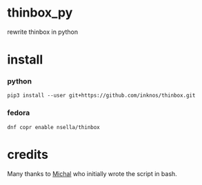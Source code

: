 # thinbox_py
rewrite thinbox in python

# install

### python
`pip3 install --user git+https://github.com/inknos/thinbox.git`

### fedora
`dnf copr enable nsella/thinbox`

# credits
Many thanks to [Michal](https://github.com/dmnks) who initially wrote the script in bash.

